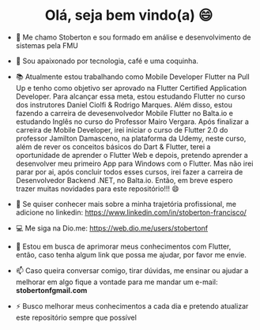 ### 

<h1 align="center">Olá, seja bem vindo(a) 😄</h1>

- 👋 Me chamo Stoberton e sou formado em análise e desenvolvimento de sistemas pela FMU

- 🥰 Sou apaixonado por tecnologia, café e uma coquinha.

- 📚 Atualmente estou trabalhando como Mobile Developer Flutter na Pull Up e tenho como objetivo ser aprovado na Flutter Certified Application Developer. Para alcançar essa meta, estou estudando Flutter no curso dos instrutores Daniel Ciolfi & Rodrigo Marques. Além disso, estou fazendo a carreira de devesenvolvedor Mobile Flutter no Balta.io e estudando Inglês no curso do Professor Mairo Vergara. Após finalizar a carreira de Mobile Developer, irei iniciar o curso de Flutter 2.0 do professor Jamilton Damasceno, na plataforma da Udemy, neste curso, além de rever os conceitos básicos do Dart & Flutter, terei a oportunidade de aprender o Flutter Web e depois, pretendo aprender a desenvolver meu primeiro App para Windows com o Flutter. Mas não irei parar por ai, após concluir todos esses cursos, irei fazer a carreira de Desenvolvedor Backend .NET, no Balta.io. Então, em breve espero trazer muitas novidades para este repositório!!! 😄 

- 🔭  Se quiser conhecer mais sobre a minha trajetória profissional, me adicione no linkedin:
      https://www.linkedin.com/in/stoberton-francisco/
      
- 💻  Me siga na Dio.me:
      https://web.dio.me/users/stobertonf

- 💬 Estou em busca de aprimorar meus conhecimentos com Flutter, então, caso tenha algum link que possa me ajudar, por favor me envie.

- 📫 Caso queira conversar comigo, tirar dúvidas, me ensinar ou ajudar a melhorar em algo fique a vontade para me mandar um e-mail: **stobertonfgmail.com**

- ⚡ Busco melhorar meus conhecimentos a cada dia e pretendo atualizar este repositório sempre que possível
